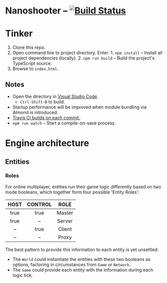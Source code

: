 
# Nanoshooter – [![Build Status](https://travis-ci.org/ChaseMoskal/Nanoshooter.svg?branch=master)](https://travis-ci.org/ChaseMoskal/Nanoshooter)

# Tinker

  1. Clone this repo.
  2. Open command line to project directory. Enter: 
    1. `npm install` – Install all project dependencies (locally).
    2. `npm run build` – Build the project's TypeScript source.
  3. Browse to `index.html`.

## Notes

  - Open the directory in [Visual Studio Code](https://code.visualstudio.com/).
    - `Ctrl-Shift-B` to build.
  - Startup performance will be improved when module bundling via Almond is introduced.
  - [Travis CI builds on each commit.](https://travis-ci.org/ChaseMoskal/Nanoshooter)
  - `npm run watch` – Start a compile-on-save process.

# Engine architecture

## Entities

### Roles

For online multiplayer, entities run their game logic differently based on two mode booleans, which together form four possible 'Entity Roles':

| HOST | CONTROL | ROLE   |
|:----:|:-------:|:------:|
| true | true    | Master |
| true | –       | Server |
| –    | true    | Client |
| –    | –       | Proxy  |

The best pattern to provide this information to each entity is yet unsettled:
  - The `World` could instantiate the entities with these two booleans as options, factoring in circumstances from `Game` or `Network`.
  - The `Game` could provide each entity with the information during each logic tick.
